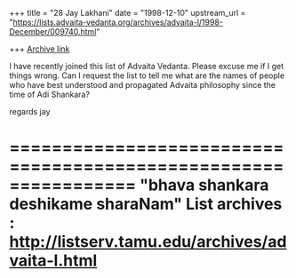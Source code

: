 +++
title = "28 Jay Lakhani"
date = "1998-12-10"
upstream_url = "https://lists.advaita-vedanta.org/archives/advaita-l/1998-December/009740.html"

+++
[Archive link](https://lists.advaita-vedanta.org/archives/advaita-l/1998-December/009740.html)

I have recently joined this list of Advaita Vedanta. Please excuse me if I
get things wrong. Can I request the list to tell me what are the names of
people who have best understood and propagated Advaita philosophy since the
time of Adi Shankara?

regards jay

================================================================
"bhava shankara deshikame sharaNam"
List archives : http://listserv.tamu.edu/archives/advaita-l.html
================================================================

